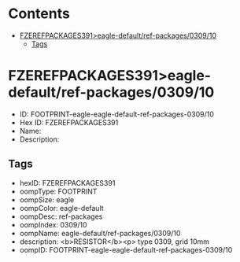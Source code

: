 



Contents
========

* [FZEREFPACKAGES391>eagle-default/ref-packages/0309/10](#fzerefpackages391eagle-defaultref-packages030910)
	* [Tags](#tags)

# FZEREFPACKAGES391>eagle-default/ref-packages/0309/10

- ID: FOOTPRINT-eagle-eagle-default-ref-packages-0309/10
- Hex ID: FZEREFPACKAGES391
- Name: 
- Description: 

## Tags

- hexID: FZEREFPACKAGES391
- oompType: FOOTPRINT
- oompSize: eagle
- oompColor: eagle-default
- oompDesc: ref-packages
- oompIndex: 0309/10
- oompName: eagle-default/ref-packages/0309/10
- description: &lt;b&gt;RESISTOR&lt;/b&gt;&lt;p&gt;&#xD;
type 0309, grid 10mm
- oompID: FOOTPRINT-eagle-eagle-default-ref-packages-0309/10
